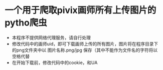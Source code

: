 # 一个用于爬取pivix画师所有上传图片的pytho爬虫
- 本程序不提供网络代理服务，请自行处理
- 修改代码中的画师uid，即可下载画师上传的所有图片，图片将在程序目录下的png文件夹中以 图片名称.png/jpg 保存（其中不能作为文件名的字符将以空格代替
- 在开始下载前，修改代码中的cookie，和UA
